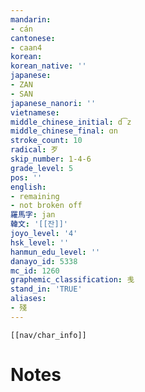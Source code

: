 ```yaml
---
mandarin:
- cán
cantonese:
- caan4
korean:
korean_native: ''
japanese:
- ZAN
- SAN
japanese_nanori: ''
vietnamese:
middle_chinese_initial: d͡z
middle_chinese_final: ɑn
stroke_count: 10
radical: 歹
skip_number: 1-4-6
grade_level: 5
pos: ''
english:
- remaining
- not broken off
羅馬字: jan
韓文: '[[잔]]'
joyo_level: '4'
hsk_level: ''
hanmun_edu_level: ''
danayo_id: 5338
mc_id: 1260
graphemic_classification: 㦮
stand_in: 'TRUE'
aliases:
- 殘
---
```

```meta-bind-embed
[[nav/char_info]]
```

# Notes

